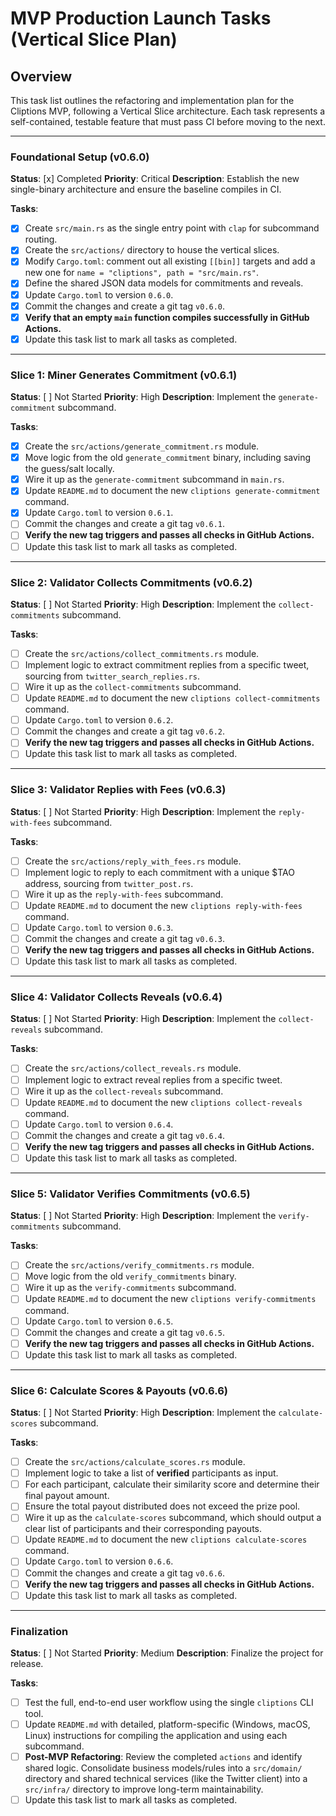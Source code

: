 # MVP Production Launch Tasks (Vertical Slice Plan)

## Overview
This task list outlines the refactoring and implementation plan for the Cliptions MVP, following a Vertical Slice architecture. Each task represents a self-contained, testable feature that must pass CI before moving to the next.

---

### Foundational Setup (v0.6.0)
**Status**: [x] Completed
**Priority**: Critical
**Description**: Establish the new single-binary architecture and ensure the baseline compiles in CI.

**Tasks**:
- [x] Create `src/main.rs` as the single entry point with `clap` for subcommand routing.
- [x] Create the `src/actions/` directory to house the vertical slices.
- [x] Modify `Cargo.toml`: comment out all existing `[[bin]]` targets and add a new one for `name = "cliptions", path = "src/main.rs"`.
- [x] Define the shared JSON data models for commitments and reveals.
- [x] Update `Cargo.toml` to version `0.6.0`.
- [x] Commit the changes and create a git tag `v0.6.0`.
- [x] **Verify that an empty `main` function compiles successfully in GitHub Actions.**
- [x] Update this task list to mark all tasks as completed.

---

### Slice 1: Miner Generates Commitment (v0.6.1)
**Status**: [ ] Not Started
**Priority**: High
**Description**: Implement the `generate-commitment` subcommand.

**Tasks**:
- [x] Create the `src/actions/generate_commitment.rs` module.
- [x] Move logic from the old `generate_commitment` binary, including saving the guess/salt locally.
- [x] Wire it up as the `generate-commitment` subcommand in `main.rs`.
- [x] Update `README.md` to document the new `cliptions generate-commitment` command.
- [x] Update `Cargo.toml` to version `0.6.1`.
- [ ] Commit the changes and create a git tag `v0.6.1`.
- [ ] **Verify the new tag triggers and passes all checks in GitHub Actions.**
- [ ] Update this task list to mark all tasks as completed.

---

### Slice 2: Validator Collects Commitments (v0.6.2)
**Status**: [ ] Not Started
**Priority**: High
**Description**: Implement the `collect-commitments` subcommand.

**Tasks**:
- [ ] Create the `src/actions/collect_commitments.rs` module.
- [ ] Implement logic to extract commitment replies from a specific tweet, sourcing from `twitter_search_replies.rs`.
- [ ] Wire it up as the `collect-commitments` subcommand.
- [ ] Update `README.md` to document the new `cliptions collect-commitments` command.
- [ ] Update `Cargo.toml` to version `0.6.2`.
- [ ] Commit the changes and create a git tag `v0.6.2`.
- [ ] **Verify the new tag triggers and passes all checks in GitHub Actions.**
- [ ] Update this task list to mark all tasks as completed.

---

### Slice 3: Validator Replies with Fees (v0.6.3)
**Status**: [ ] Not Started
**Priority**: High
**Description**: Implement the `reply-with-fees` subcommand.

**Tasks**:
- [ ] Create the `src/actions/reply_with_fees.rs` module.
- [ ] Implement logic to reply to each commitment with a unique $TAO address, sourcing from `twitter_post.rs`.
- [ ] Wire it up as the `reply-with-fees` subcommand.
- [ ] Update `README.md` to document the new `cliptions reply-with-fees` command.
- [ ] Update `Cargo.toml` to version `0.6.3`.
- [ ] Commit the changes and create a git tag `v0.6.3`.
- [ ] **Verify the new tag triggers and passes all checks in GitHub Actions.**
- [ ] Update this task list to mark all tasks as completed.

---

### Slice 4: Validator Collects Reveals (v0.6.4)
**Status**: [ ] Not Started
**Priority**: High
**Description**: Implement the `collect-reveals` subcommand.

**Tasks**:
- [ ] Create the `src/actions/collect_reveals.rs` module.
- [ ] Implement logic to extract reveal replies from a specific tweet.
- [ ] Wire it up as the `collect-reveals` subcommand.
- [ ] Update `README.md` to document the new `cliptions collect-reveals` command.
- [ ] Update `Cargo.toml` to version `0.6.4`.
- [ ] Commit the changes and create a git tag `v0.6.4`.
- [ ] **Verify the new tag triggers and passes all checks in GitHub Actions.**
- [ ] Update this task list to mark all tasks as completed.

---

### Slice 5: Validator Verifies Commitments (v0.6.5)
**Status**: [ ] Not Started
**Priority**: High
**Description**: Implement the `verify-commitments` subcommand.

**Tasks**:
- [ ] Create the `src/actions/verify_commitments.rs` module.
- [ ] Move logic from the old `verify_commitments` binary.
- [ ] Wire it up as the `verify-commitments` subcommand.
- [ ] Update `README.md` to document the new `cliptions verify-commitments` command.
- [ ] Update `Cargo.toml` to version `0.6.5`.
- [ ] Commit the changes and create a git tag `v0.6.5`.
- [ ] **Verify the new tag triggers and passes all checks in GitHub Actions.**
- [ ] Update this task list to mark all tasks as completed.

---

### Slice 6: Calculate Scores & Payouts (v0.6.6)
**Status**: [ ] Not Started
**Priority**: High
**Description**: Implement the `calculate-scores` subcommand.

**Tasks**:
- [ ] Create the `src/actions/calculate_scores.rs` module.
- [ ] Implement logic to take a list of **verified** participants as input.
- [ ] For each participant, calculate their similarity score and determine their final payout amount.
- [ ] Ensure the total payout distributed does not exceed the prize pool.
- [ ] Wire it up as the `calculate-scores` subcommand, which should output a clear list of participants and their corresponding payouts.
- [ ] Update `README.md` to document the new `cliptions calculate-scores` command.
- [ ] Update `Cargo.toml` to version `0.6.6`.
- [ ] Commit the changes and create a git tag `v0.6.6`.
- [ ] **Verify the new tag triggers and passes all checks in GitHub Actions.**
- [ ] Update this task list to mark all tasks as completed.

---

### Finalization
**Status**: [ ] Not Started
**Priority**: Medium
**Description**: Finalize the project for release.

**Tasks**:
- [ ] Test the full, end-to-end user workflow using the single `cliptions` CLI tool.
- [ ] Update `README.md` with detailed, platform-specific (Windows, macOS, Linux) instructions for compiling the application and using each subcommand.
- [ ] **Post-MVP Refactoring**: Review the completed `actions` and identify shared logic. Consolidate business models/rules into a `src/domain/` directory and shared technical services (like the Twitter client) into a `src/infra/` directory to improve long-term maintainability.
- [ ] Update this task list to mark all tasks as completed.